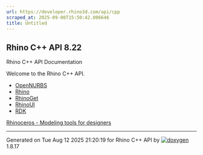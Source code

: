 ```yaml
---
url: https://developer.rhino3d.com/api/cpp
scraped_at: 2025-09-08T15:50:42.006646
title: Untitled
---
```


Rhino C++ API 8.22  
---  
  
Rhino C++ API Documentation

Welcome to the Rhino C++ API.

  * [OpenNURBS](group__open_n_u_r_b_s.html)
  * [Rhino](group___rhino.html)
  * [RhinoGet](group___rhino_get.html)
  * [RhinoUI](group___rhino_u_i.html)
  * [RDK](group___r_d_k.html)

[Rhinoceros - Modeling tools for designers](http://rhino3d.com)

* * *

Generated on Tue Aug 12 2025 21:20:19 for Rhino C++ API by [
![doxygen](doxygen.png) ](http://www.doxygen.org/index.html) 1.8.17

